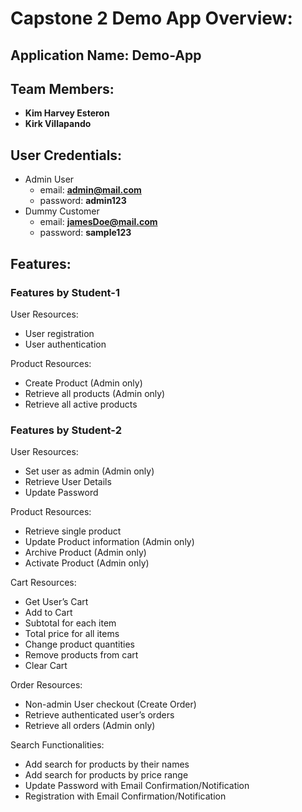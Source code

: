 # Capstone 2 Demo App Overview:

## Application Name: Demo-App

## Team Members:
- **Kim Harvey Esteron**
- **Kirk Villapando**

## User Credentials:
* Admin User
    * email: **admin@mail.com**
    * password: **admin123**
* Dummy Customer
    * email: **jamesDoe@mail.com**
    * password: **sample123**

## Features:

### Features by Student-1
User Resources:
- User registration
- User authentication

Product Resources:
- Create Product (Admin only)
- Retrieve all products (Admin only)
- Retrieve all active products

### Features by Student-2
User Resources:
- Set user as admin (Admin only)
- Retrieve User Details
- Update Password

Product Resources:
- Retrieve single product
- Update Product information (Admin only)
- Archive Product (Admin only)
- Activate Product (Admin only)

Cart Resources:
- Get User’s Cart
- Add to Cart
- Subtotal for each item
- Total price for all items
- Change product quantities
- Remove products from cart
- Clear Cart

Order Resources:
- Non-admin User checkout (Create Order)
- Retrieve authenticated user’s orders
- Retrieve all orders (Admin only)

Search Functionalities: 
- Add search for products by their names
- Add search for products by price range
- Update Password with Email Confirmation/Notification
- Registration with Email Confirmation/Notification